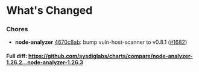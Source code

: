# What's Changed

### Chores
- **node-analyzer** [4670c8ab](https://github.com/sysdiglabs/charts/commit/4670c8abb12e776d150f0be469242a5ef0dab392): bump vuln-host-scanner to v0.8.1 ([#1682](https://github.com/sysdiglabs/charts/issues/1682))
#### Full diff: https://github.com/sysdiglabs/charts/compare/node-analyzer-1.26.2...node-analyzer-1.26.3
